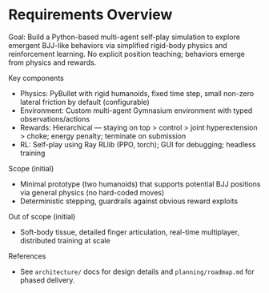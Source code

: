 # Requirements Overview

Goal: Build a Python-based multi-agent self-play simulation to explore emergent BJJ-like behaviors via simplified rigid-body physics and reinforcement learning. No explicit position teaching; behaviors emerge from physics and rewards.

Key components

- Physics: PyBullet with rigid humanoids, fixed time step, small non-zero lateral friction by default (configurable)
- Environment: Custom multi-agent Gymnasium environment with typed observations/actions
- Rewards: Hierarchical — staying on top > control > joint hyperextension > choke; energy penalty; terminate on submission
- RL: Self-play using Ray RLlib (PPO, torch); GUI for debugging; headless training

Scope (initial)

- Minimal prototype (two humanoids) that supports potential BJJ positions via general physics (no hard-coded moves)
- Deterministic stepping, guardrails against obvious reward exploits

Out of scope (initial)

- Soft-body tissue, detailed finger articulation, real-time multiplayer, distributed training at scale

References

- See `architecture/` docs for design details and `planning/roadmap.md` for phased delivery.
